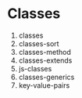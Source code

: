 # Classes

1. classes
2. classes-sort
3. classes-method
4. classes-extends
5. js-classes
6. classes-generics
7. key-value-pairs
